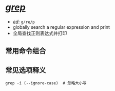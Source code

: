 # [*grep*](https://gnu.org/software/grep/)

*   [*ed*](https://gnu.org/software/ed/): `g/re/p`
*   globally search a regular expression and print
*   全局查找正则表达式并打印

## 常用命令组合

## 常见选项释义

```shell script
grep -i (--ignore-case)  # 忽略大小写
```
